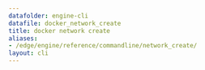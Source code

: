 ```yaml
---
datafolder: engine-cli
datafile: docker_network_create
title: docker network create
aliases:
- /edge/engine/reference/commandline/network_create/
layout: cli
---
```


<!--
This page is automatically generated from Docker's source code. If you want to
suggest a change to the text that appears here, open a ticket or pull request
in the source repository on GitHub:

https://github.com/docker/cli
-->